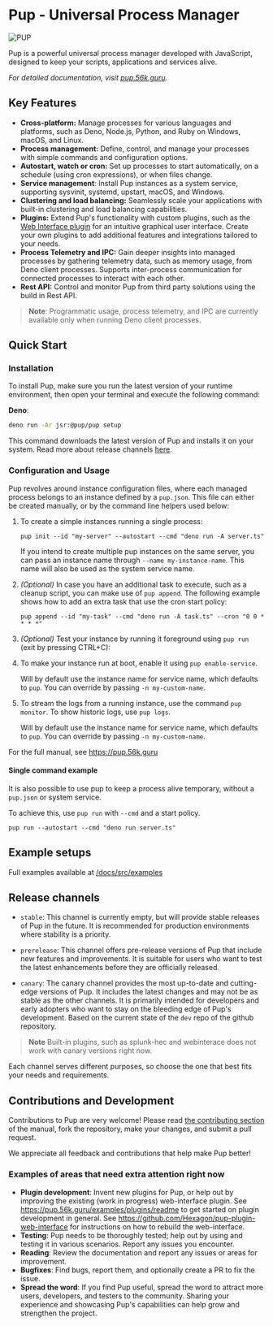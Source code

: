 # Pup - Universal Process Manager

![PUP](https://cdn.jsdelivr.net/gh/hexagon/pup@master/docs/src/resources/pup_dark.png)

Pup is a powerful universal process manager developed with JavaScript, designed to keep your scripts, applications and services alive.

_For detailed documentation, visit [pup.56k.guru](https://pup.56k.guru)._

## Key Features

- **Cross-platform:** Manage processes for various languages and platforms, such as Deno, Node.js, Python, and Ruby on Windows, macOS, and Linux.
- **Process management:** Define, control, and manage your processes with simple commands and configuration options.
- **Autostart, watch or cron:** Set up processes to start automatically, on a schedule (using cron expressions), or when files change.
- **Service management**: Install Pup instances as a system service, supporting sysvinit, systemd, upstart, macOS, and Windows.
- **Clustering and load balancing:** Seamlessly scale your applications with built-in clustering and load balancing capabilities.
- **Plugins:** Extend Pup's functionality with custom plugins, such as the [Web Interface plugin](/docs/src/examples/basic-webinterface/README.md) for an intuitive graphical user interface. Create
  your own plugins to add additional features and integrations tailored to your needs.
- **Process Telemetry and IPC:** Gain deeper insights into managed processes by gathering telemetry data, such as memory usage, from Deno client processes. Supports inter-process communication for
  connected processes to interact with each other.
- **Rest API:** Control and monitor Pup from third party solutions using the build in Rest API.

> **Note**: Programmatic usage, process telemetry, and IPC are currently available only when running Deno client processes.

## Quick Start

### Installation

To install Pup, make sure you run the latest version of your runtime environment, then open your terminal and execute the following command:

**Deno**:

```bash
deno run -Ar jsr:@pup/pup setup
```

This command downloads the latest version of Pup and installs it on your system. Read more about release channels [here](https://pup.56k.guru/installation/#release-channels).

### Configuration and Usage

Pup revolves around instance configuration files, where each managed process belongs to an instance defined by a `pup.json`. This file can either be created manually, or by the command line helpers
used below:

1. To create a simple instances running a single process:

   `pup init --id "my-server" --autostart --cmd "deno run -A server.ts"`

   If you intend to create multiple pup instances on the same server, you can pass an instance name through `--name my-instance-name`. This name will also be used as the system service name.

2. _(Optional)_ In case you have an additional task to execute, such as a cleanup script, you can make use of `pup append`. The following example shows how to add an extra task that use the cron start
   policy:

   `pup append --id "my-task" --cmd "deno run -A task.ts" --cron "0 0 * * * *"`

3. _(Optional)_ Test your instance by running it foreground using `pup run` (exit by pressing CTRL+C):

4. To make your instance run at boot, enable it using `pup enable-service`.

   Will by default use the instance name for service name, which defaults to `pup`. You can override by passing `-n my-custom-name`.

5. To stream the logs from a running instance, use the command `pup monitor`. To show historic logs, use `pup logs`.

   Will by default use the instance name for service name, which defaults to `pup`. You can override by passing `-n my-custom-name`.

For the full manual, see <https://pup.56k.guru>

#### Single command example

It is also possible to use pup to keep a process alive temporary, without a `pup.json` or system service.

To achieve this, use `pup run` with `--cmd` and a start policy.

`pup run --autostart --cmd "deno run server.ts"`

## Example setups

Full examples available at [/docs/src/examples](/docs/src/examples)

## Release channels

- `stable`: This channel is currently empty, but will provide stable releases of Pup in the future. It is recommended for production environments where stability is a priority.

- `prerelease`: This channel offers pre-release versions of Pup that include new features and improvements. It is suitable for users who want to test the latest enhancements before they are officially
  released.

- `canary`: The canary channel provides the most up-to-date and cutting-edge versions of Pup. It includes the latest changes and may not be as stable as the other channels. It is primarily intended
  for developers and early adopters who want to stay on the bleeding edge of Pup's development. Based on the current state of the `dev` repo of the github repository.

> **Note** Built-in plugins, such as splunk-hec and webinterace does not work with canary versions right now.

Each channel serves different purposes, so choose the one that best fits your needs and requirements.

## Contributions and Development

Contributions to Pup are very welcome! Please read [the contributing section](https://pup.56k.guru/contributing/) of the manual, fork the repository, make your changes, and submit a pull request.

We appreciate all feedback and contributions that help make Pup better!

### Examples of areas that need extra attention right now

- **Plugin development**: Invent new plugins for Pup, or help out by improving the existing (work in progress) web-interface plugin. See <https://pup.56k.guru/examples/plugins/readme> to get started
  on plugin development in general. See <https://github.com/Hexagon/pup-plugin-web-interface> for instructions on how to rebuild the web-interface.
- **Testing**: Pup needs to be thoroughly tested; help out by using and testing it in various scenarios. Report any issues you encounter.
- **Reading**: Review the documentation and report any issues or areas for improvement.
- **Bugfixes**: Find bugs, report them, and optionally create a PR to fix the issue.
- **Spread the word**: If you find Pup useful, spread the word to attract more users, developers, and testers to the community. Sharing your experience and showcasing Pup's capabilities can help grow
  and strengthen the project.
